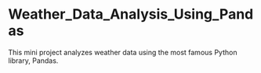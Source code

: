 # Weather_Data_Analysis_Using_Pandas
This mini project analyzes weather data using the most famous Python library, Pandas.
